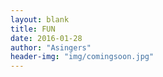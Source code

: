 ```yaml
---
layout: blank
title: FUN
date: 2016-01-28
author: "Asingers"
header-img: "img/comingsoon.jpg"
---
```

